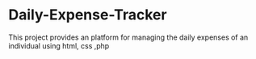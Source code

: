 # Daily-Expense-Tracker
This project provides an platform for managing the daily expenses of an individual using html, css ,php
